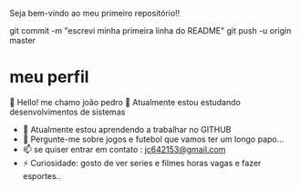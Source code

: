 Seja bem-vindo ao meu primeiro repositório!!



git commit -m "escrevi minha primeira linha do README"
git push -u origin master



# meu perfil
👋 Hello! me chamo joão pedro
 🔭 Atualmente estou estudando desenvolvimentos de sistemas 
- 🌱 Atualmente estou aprendendo a trabalhar no GITHUB
- 💬 Pergunte-me sobre jogos e futebol que vamos ter um longo papo...
- 📫 se quiser entrar em contato : jc642153@gmail.com
- ⚡ Curiosidade: gosto de ver series e filmes horas vagas e fazer esportes..

